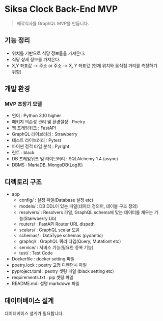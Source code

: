 # Siksa Clock Back-End MVP

> 째깍식사를 GraphQL MVP를 만듭니다.

## 기능 정리

- 위치를 기반으로 식당 정보들을 가져온다.
- 식당 상세 정보를 가져온다.
- X,Y 좌표값 -> 주소 or 주소 -> X, Y 좌표값
  (현재 위치와 음식점 거리를 측정하기 위함)

## 개발 환경

### MVP 초장기 모델

- 언어 : Python 3.10 higher
- 패키지 의존성 관리 및 환경설정 : Poetry
- 웹 프레임워크 : FastAPI
- GraphQL 라이브러리 : Strawberry
- 테스트 라이브러리 : Pytest
- 파이썬 정적 타입 분석 : Pyright
- 린트 : black
- DB 프레임워크 및 라이브러리 : SQLAlchemy 1.4 (async)
- DBMS : MariaDB, MongoDB(Log용)

## 디렉토리 구조

- app
  - config/ : 설정 파일(Database 설정 etc)
  - models/ : DB DDL이 있는 파일(데이터 정의어, 테이블 구조 정의)
  - resolvers/ : Resolvers 파일, GraphQL schema에 맞는 데이터를 채우는 기능(Starwberry Lib)
  - routers/ : FastAPI Router URL dispath
  - scalars/ : GraphQL scalar 모음
  - schemas/ : DataType schemas (pydantic)
  - graphql/ : GraphQL 쿼리 타입(Query, Mutationt etc)
  - service/ : 서비스 기능(필요한 중복 기능)
  - test/ : Test Code
- Dockerfile : docker setting 파일
- poetry.lock : poetry 고정 디펜던시 파일
- pyproject.toml : peotry 셋팅 파일 (black setting etc)
- requirements.txt : pip 셋팅 파일
- README.md: 설명 markdown 파일

## 데이터베이스 설계

데이터베이스 설계가 필요합니다.